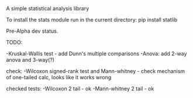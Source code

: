A simple statistical analysis library

To install the stats module run in the current directory:
pip install statlib


Pre-Alpha dev status.


TODO:

-Kruskal-Wallis test - add Dunn's multiple comparisons
-Anova: add 2-way anova and 3-way(?)

check:
-Wilcoxon signed-rank test and Mann-whitney - check mechanism of one-tailed calc, looks like it works wrong


checked tests:
-Wilcoxon 2 tail - ok
-Mann-whitney 2 tail - ok


